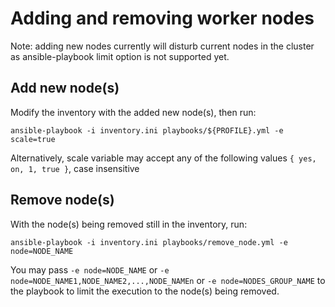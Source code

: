 # Adding and removing worker nodes

Note: adding new nodes currently will disturb current nodes in the cluster as
ansible-playbook limit option is not supported yet.

## Add new node(s)

Modify the inventory with the added new node(s), then run:

`ansible-playbook -i inventory.ini playbooks/${PROFILE}.yml -e scale=true`

Alternatively, scale variable may accept any of the following values `{ yes, on, 1, true }`, case insensitive

## Remove node(s)

With the node(s) being removed still in the inventory, run:

`ansible-playbook -i inventory.ini playbooks/remove_node.yml -e node=NODE_NAME`

You may pass `-e node=NODE_NAME` or `-e node=NODE_NAME1,NODE_NAME2,...,NODE_NAMEn` or `-e node=NODES_GROUP_NAME` to the playbook to limit the execution to the node(s) being removed.
